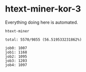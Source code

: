 # htext-miner-kor-3

Everything doing here is automated.

```
htext-miner

total: 5570/9855 (56.519533231862%)

job0: 1007
job1: 1168
job2: 1095
job3: 1203
job4: 1097
```